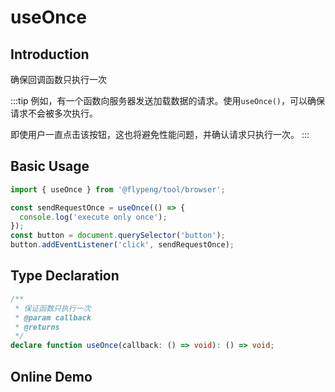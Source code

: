 # useOnce

## Introduction

确保回调函数只执行一次

:::tip
例如，有一个函数向服务器发送加载数据的请求。使用`useOnce()`，可以确保请求不会被多次执行。

即使用户一直点击该按钮，这也将避免性能问题，并确认请求只执行一次。
:::

## Basic Usage

```ts
import { useOnce } from '@flypeng/tool/browser';

const sendRequestOnce = useOnce(() => {
  console.log('execute only once');
});
const button = document.querySelector('button');
button.addEventListener('click', sendRequestOnce);
```

## Type Declaration

```ts
/**
 * 保证函数只执行一次
 * @param callback
 * @returns
 */
declare function useOnce(callback: () => void): () => void;
```

## Online Demo

<preview path="./index.vue" title="useOnce" description="确保回调函数只执行一次"></preview>

